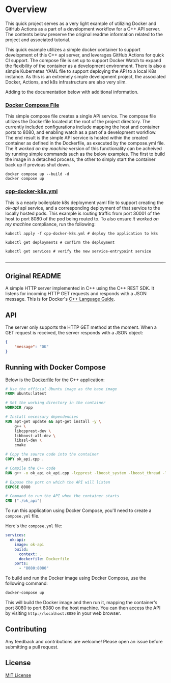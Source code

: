 # Overview
This quick project serves as a very light example of utilizing Docker and GitHub Actions as a part of a development workflow for a C++ API server. The contents below preserve the original readme information related to the project and associated tutorial.

This quick example utilizes a simple docker container to support development of this C++ api server, and leverages GitHub Actions for quick CI support. The compose file is set up to support Docker Watch to expand the flexibility of the container as a development environment. There is also a simple Kubernetes YAML file to support deploying the API to  a local K8s instance.
As this is an extremely simple development project, the associated Docker, Actions, and k8s infrastructure are also very slim.

Adding to the documentation below with additional information.

### [Docker Compose File](compose.yml)
This simple compose file creates a single APi service. The compose file utilizes the Dockerfile located at the root of the project directory. The currently included configurations include mapping the host and container ports to 8080, and enabling watch as a part of a development workflow.
The end result is the simple API service is hosted within the created container as defined in the Dockerfile, as executed by the compose.yml file.
The *it worked on my machine* version of this functionality can be acheived by running simple commands such as the below examples. The first to build the image in a detached process, the other to simply start the container back up if previous shut down.
```
docker compose up --build -d
docker compose up
```

### [cpp-docker-k8s.yml](cpp-docker-k8s.yml)
This is a nearly boilerplate k8s deployment yaml file to support creating the *ok-api* api service, and a corresponding deployment of that service to the locally hosted pods. This example is routing traffic from port 30001 of the host to port 8080 of the pod being routed to.
To also ensure *it worked on my machine* compliance, run the following:
```
kubectl apply -f cpp-docker-k8s.yml # deploy the application to k8s

kubectl get deployments # confirm the deployment 

kubectl get services # verify the new service-entrypoint service


```

---------------------------
## Original README
A simple HTTP server implemented in C++ using the C++ REST SDK. It listens for incoming HTTP GET requests and responds with a JSON message. This is for Docker's [C++ Language Guide](https://docs.docker.com/language/cpp/).

## API

The server only supports the HTTP GET method at the moment. When a GET request is received, the server responds with a JSON object:

```json
{
    "message": "OK"
}
```

## Running with Docker Compose

Below is the [Dockerfile](Dockerfile) for the C++ application:

```Dockerfile
# Use the official Ubuntu image as the base image
FROM ubuntu:latest

# Set the working directory in the container
WORKDIR /app

# Install necessary dependencies
RUN apt-get update && apt-get install -y \
    g++ \
    libcpprest-dev \
    libboost-all-dev \
    libssl-dev \
    cmake

# Copy the source code into the container
COPY ok_api.cpp .

# Compile the C++ code
RUN g++ -o ok_api ok_api.cpp -lcpprest -lboost_system -lboost_thread -lboost_chrono -lboost_random -lssl -lcrypto

# Expose the port on which the API will listen
EXPOSE 8080

# Command to run the API when the container starts
CMD ["./ok_api"]
```

To run this application using Docker Compose, you'll need to create a `compose.yml` file.

Here's the `compose.yml` file:

```yaml
services:
  ok-api:
    image: ok-api
    build:
      context: .
      dockerfile: Dockerfile
    ports:
      - "8080:8080"
```

To build and run the Docker image using Docker Compose, use the following command:

```bash
docker-compose up
```

This will build the Docker image and then run it, mapping the container's port 8080 to port 8080 on the host machine. You can then access the API by visiting `http://localhost:8080` in your web browser.

## Contributing

Any feedback and contributions are welcome! Please open an issue before submitting a pull request.

## License

[MIT License](LICENSE)
